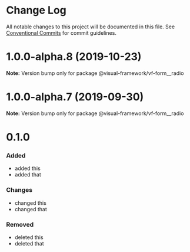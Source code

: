 # Change Log

All notable changes to this project will be documented in this file.
See [Conventional Commits](https://conventionalcommits.org) for commit guidelines.

# 1.0.0-alpha.8 (2019-10-23)

**Note:** Version bump only for package @visual-framework/vf-form__radio





# 1.0.0-alpha.7 (2019-09-30)

**Note:** Version bump only for package @visual-framework/vf-form__radio













































































































































# 0.1.0

### Added
- added this
- added that

### Changes

- changed this
- changed that

### Removed

- deleted this
- deleted that
